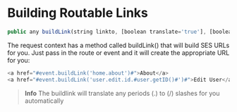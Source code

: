 # Building Routable Links

```js
public any buildLink(string linkto, [boolean translate='true'], [boolean ssl='false'], [string baseURL=''], [string queryString=''])
```

The request context has a method called buildLink() that will build SES URLs for you. Just pass in the route or event and it will create the appropriate URL for you:

```js
<a href="#event.buildLink('home.about')#">About</a>
<a href="#event.buildLink('user.edit.id.#user.getID()#')#">Edit User</a>
```

> **Info** The buildlink will translate any periods (.) to (/) slashes for you automatically


